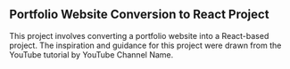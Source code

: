 ## Portfolio Website Conversion to React Project


This project involves converting a portfolio website into a React-based project. The inspiration and guidance for this project were drawn from the YouTube tutorial by YouTube Channel Name.
